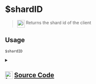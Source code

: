 # $shardID
> <img align="top" src="https://upload.wikimedia.org/wikipedia/commons/thumb/e/e4/Infobox_info_icon.svg/160px-Infobox_info_icon.svg.png?20150409153300" alt="image" width="25" height="auto"> Returns the shard id of the client
## Usage
```
$shardID
```
<details>
<summary>
    
## <img align="top" src="https://cdn4.iconfinder.com/data/icons/iconsimple-logotypes/512/github-512.png" alt="image" width="25" height="auto">  [Source Code](https://github.com/tryforge/ForgeScript-V2/blob/main/src/native/shardID.ts)
    
</summary>
    
```ts
import { NativeFunction, Return } from "../structures"

export default new NativeFunction({
    name: "$shardID",
    version: "1.0.0",
    description: "Returns the shard id of the client",
    unwrap: false,
    execute(ctx) {
        return Return.success(ctx.runtime.extras ?? ctx.client.shard?.ids.join(", "))
    },
})

```
    
</details>